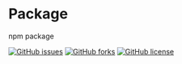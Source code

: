 # Package
npm package

[![GitHub issues](https://img.shields.io/github/issues/irfiacre/package)](https://github.com/irfiacre/package/issues)
[![GitHub forks](https://img.shields.io/github/forks/irfiacre/package)](https://github.com/irfiacre/package/network)
[![GitHub license](https://img.shields.io/github/license/irfiacre/package)](https://github.com/irfiacre/package/blob/master/LICENSE)
